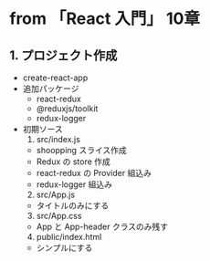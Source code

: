 # from 「React 入門」 10章

## 1. プロジェクト作成
- create-react-app
- 追加パッケージ
  - react-redux
  - @reduxjs/toolkit
  - redux-logger
- 初期ソース
  1. src/index.js
    - shoopping スライス作成
    - Redux の store 作成
    - react-redux の Provider 組込み
    - redux-logger 組込み
  2. src/App.js
    - タイトルのみにする
  3. src/App.css
    - App と App-header クラスのみ残す
  4. public/index.html
    - シンプルにする


